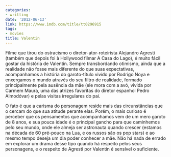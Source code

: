 ```yaml
---
categories:
- writting
date: '2012-06-13'
link: https://www.imdb.com/title/tt0296915
tags:
- movies
title: Valentin
---
```


Filme que tirou do ostracismo o diretor-ator-roteirista Alejandro Agresti (também que depois foi à Hollywood filmar A Casa do Lago), é muito fácil gostar da história de Valentin. Sempre transbordando otimismo, ainda que a realidade não fosse mais diferente do que suas expectativas, acompanhamos a história do garoto-título vivido por Rodrigo Noya e enxergamos o mundo através do seu filtro de realidade, formado principalmente pela ausência da mãe (ele mora com a avó, vivida por Carmem Maura, uma das atrizes favoritas do diretor espanhol Pedro Almodóvar) e pelas visitas irregulares do pai.

O fato é que a carisma do personagem reside mais das circunstâncias que o cercam do que sua atitude perante elas. Porém, o mais curioso é perceber que os pensamentos que acompanhamos vem de um mero garoto de 8 anos, e sua pouca idade é o principal gancho para que caminhemos pelo seu mundo, onde ele almeja ser astronauta quando crescer (estamos na década de 60 pré-pouco na Lua, e os russos são os pop stars) e ao mesmo tempo deseja um dia poder conhecer a mãe. Não há nada de errado em explorar um drama desse tipo quando há respeito pelos seus personagens, e o respeito de Agresti por Valentin é sensível o suficiente.

